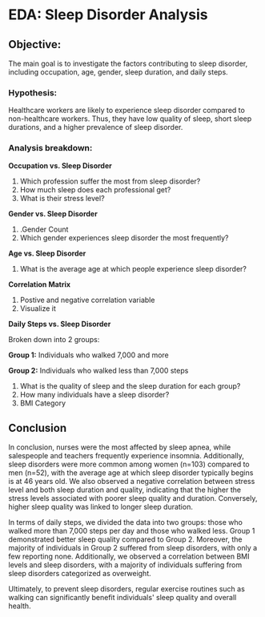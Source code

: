 # EDA: Sleep Disorder Analysis

## Objective:

The main goal is to investigate the factors contributing to sleep disorder, including occupation, age, gender, sleep duration, and daily steps.

### Hypothesis:
Healthcare workers are likely to experience sleep disorder compared to non-healthcare workers. Thus, they have low quality of sleep, short sleep durations, and a higher prevalence of sleep disorder.

### Analysis breakdown:

**Occupation vs. Sleep Disorder**

1. Which profession suffer the most from sleep disorder?
2. How much sleep does each professional get?
3. What is their stress level?

**Gender vs. Sleep Disorder**
1. .Gender Count
2. Which gender experiences sleep disorder the most frequently?

**Age vs. Sleep Disorder**
1. What is the average age at which people experience sleep disorder?

**Correlation Matrix**
1. Postive and negative correlation variable
2. Visualize it

**Daily Steps vs. Sleep Disorder**

Broken down into 2 groups:

  **Group 1:** Individuals who walked 7,000 and more

  **Group 2:** Individuals who walked less than 7,000 steps

  1. What is the quality of sleep and the sleep duration for each group?
  2. How many individuals have a sleep disorder?
  3. BMI Category


## Conclusion 
In conclusion, nurses were the most affected by sleep apnea, while salespeople and teachers frequently experience insomnia. Additionally, sleep disorders were more common among women (n=103) compared to men (n=52), with the average age at which sleep disorder typically begins is at 46 years old.
We also observed a negative correlation between stress level and both sleep duration and quality, indicating that the higher the stress levels associated with poorer sleep quality and duration. Conversely, higher sleep quality was linked to longer sleep duration.

In terms of daily steps, we divided the data into two groups: those who walked more than 7,000 steps per day and those who walked less. Group 1 demonstrated better sleep quality compared to Group 2. Moreover, the majority of individuals in Group 2 suffered from sleep disorders, with only a few reporting none. Additionally, we observed a correlation between BMI levels and sleep disorders, with a majority of individuals suffering from sleep disorders categorized as overweight.

Ultimately, to prevent sleep disorders, regular exercise routines such as walking can significantly benefit individuals' sleep quality and overall health.
